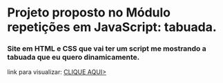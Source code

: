 # Projeto proposto no Módulo repetições em JavaScript: tabuada.

### Site em HTML e CSS que vai ter um script me mostrando a tabuada que eu quero dinamicamente.
 link para visualizar: <a href="https://gerador-de-tabuada-drigobarbosa.vercel.app/
">CLIQUE AQUI\>
